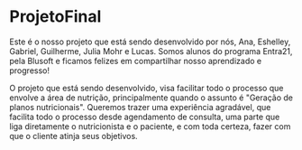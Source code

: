 # ProjetoFinal
Este é o nosso projeto que está sendo desenvolvido por nós, Ana, Eshelley, Gabriel, Guilherme, Julia Mohr e Lucas. 
Somos alunos do programa Entra21, pela Blusoft e ficamos felizes em compartilhar nosso aprendizado e progresso!

O projeto que está sendo desenvolvido, visa facilitar todo o processo que envolve a área de nutrição, principalmente quando o assunto é "Geração de planos nutricionais".
Queremos trazer uma experiência agradável, que facilita todo o processo desde agendamento de consulta, uma parte que liga diretamente o nutricionista e o paciente, e com toda certeza,
fazer com que o cliente atinja seus objetivos.
